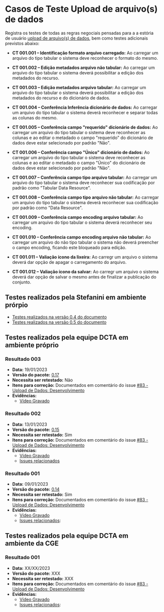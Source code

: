 # Casos de Teste Upload de arquivo(s) de dados 

Registra os testes de todas as regras negociais pensadas para a a estória de usuário [upload de arquivo(s) de dados](../../../estorias_de_usuarios/sprint_02/01_upload_de_arquivos_recursos), bem como testes adicionais previstos abaixo:

- **CT 001.001 – Identificação formato arquivo carregado:** Ao carregar um arquivo do tipo tabular o sistema deve reconhecer o formato do mesmo.

- **CT 001.002 – Edição metadados arquivo não tabular:** Ao carregar um arquivo do tipo tabular o sistema deverá possibilitar a edição dos metadados do recurso.

- **CT 001.003 – Edição metadados arquivo tabular:** Ao carregar um arquivo do tipo tabular o sistema deverá possibilitar a edição dos metadados do recurso e do dicionário de dados.

- **CT 001.004 – Conferência Inferência dicionário de dados:** Ao carregar um arquivo do tipo tabular o sistema deverá reconhecer e separar todas as colunas do mesmo.

- **CT 001.005 – Conferência campo "requerido" dicionário de dados:** Ao carregar um arquivo do tipo tabular o sistema deve reconhecer as colunas e ao editar o metadado o campo "requerido" do dicionário de dados deve estar selecionado por padrão "Não".

- **CT 001.006 – Conferência campo "Único" dicionário de dados:** Ao carregar um arquivo do tipo tabular o sistema deve reconhecer as colunas e ao editar o metadado o campo "Único" do dicionário de dados deve estar selecionado por padrão "Não".

- **CT 001.007 – Conferência campo tipo arquivo tabular:** Ao carregar um arquivo do tipo tabular o sistema deve reconhecer sua codificação por padrão como "Tabular Data Resource".

- **CT 001.008 – Conferência campo tipo arquivo não tabular:** Ao carregar um arquivo do tipo tabular o sistema deverá reconhecer sua codificação por padrão como "Data Resource".

- **CT 001.009 – Conferência campo encoding arquivo tabular:** Ao carregar um arquivo do tipo tabular o sistema deverá reconhecer seu encoding.

- **CT 001.010 – Conferência campo encoding arquivo não tabular:** Ao carregar um arquivo do não tipo tabular o sistema não deverá preencher o campo encoding, ficando este bloqueado para edição.

- **CT 001.011 – Valiação ícono da lixeira:** Ao carregr um arquivo o sistema deverá dar opção de apagar o carregamento do arquivo.

- **CT 001.012 – Valiação ícono da salvar:** Ao carregr um arquivo o sistema deverá dar opção de salvar o mesmo antes de finalizar a publicação do conjunto.

## Testes realizados pela Stefanini em ambiente prórpio

- [Testes realizados na versão 0.4 do documento](0.4/testes/01_upload_de_arquivos_recursos_casos_de_teste/)
- [Testes realizados na versão 0.5 do documento](0.5/testes/sprint_02/01_upload_de_arquivos_recursos_casos_de_teste/)

## Testes realizados pela equipe DCTA em ambiente próprio 

### Resultado 003
- **Data:** 19/01/2023
- **Versão do pacote:** [0.17](https://pypi.org/project/ckanext-datapackage-creator/0.0.17/)
- **Necessita ser retestado:** Não
- **Itens para correção:** Documentados em comentário do issue [#83 - Upload de Dados: Desenvolvimento](https://github.com/transparencia-mg/work-stefanini/issues/93#issuecomment-1397496912)
- **Evidências:**
    - [Vídeo Gravado]()

### Resultado 002
- **Data:** 13/01/2023
- **Versão do pacote:** [0.15](https://pypi.org/project/ckanext-datapackage-creator/0.0.15/)
- **Necessita ser retestado:** Sim
- **Itens para correção:** Documentados em comentário do issue [#83 - Upload de Dados: Desenvolvimento](https://github.com/transparencia-mg/work-stefanini/issues/93#issuecomment-1382436313)
- **Evidências:**
    - [Vídeo Gravado](https://youtu.be/cjZm-ejO32Q)
    - [Issues relacionados](https://github.com/transparencia-mg/work-stefanini/issues/94)
    

### Resultado 001
- **Data:** 09/01/2023
- **Versão do pacote:** [0.14](https://pypi.org/project/ckanext-datapackage-creator/0.0.14/)
- **Necessita ser retestado:** Sim
- **Itens para correção:** Documentados em comentário do issue [#83 - Upload de Dados: Desenvolvimento](https://github.com/transparencia-mg/work-stefanini/issues/93#issuecomment-1376292172)
- **Evidências:**    
    - [Vídeo Gravado](https://www.youtube.com/watch?v=xiNy4uF6Y7A)
    - [Issues relacionados](https://github.com/transparencia-mg/work-stefanini/issues/94):

## Testes realizados pela equipe DCTA em ambiente da CGE 

### Resultado 001
- **Data:** XX/XX/2023
- **Versão do pacote:** XXX
- **Necessita ser retestado:** XXX
- **Itens para correção:** Documentados em comentário do issue [#83 - Upload de Dados: Desenvolvimento]()
- **Evidências:**   
    - [Vídeo Gravado]()
    - [Issues relacionados]():